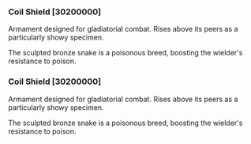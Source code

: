 ### Coil Shield [30200000]

Armament designed for gladiatorial combat. Rises above its peers as a particularly showy specimen.

The sculpted bronze snake is a poisonous breed, boosting the wielder's resistance to poison.### Coil Shield [30200000]

Armament designed for gladiatorial combat. Rises above its peers as a particularly showy specimen.

The sculpted bronze snake is a poisonous breed, boosting the wielder's resistance to poison.